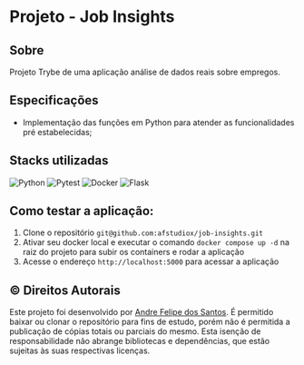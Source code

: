 
# Projeto - Job Insights

## Sobre
Projeto Trybe de uma aplicação análise de dados reais sobre empregos.<br>


## Especificações

- Implementação das funções em Python para atender as funcionalidades pré estabelecidas;


## Stacks utilizadas
![Python](https://img.shields.io/badge/python-text?style=for-the-badges&logo=python&labelColor=CCCCCC&color=3776AB)
![Pytest](https://img.shields.io/badge/pytest-text?style=for-the-badges&logo=pytest&labelColor=CCCCCC&color=3776AB)
![Docker](https://img.shields.io/badge/docker-text?style=for-the-badges&logo=docker&labelColor=CCCCCC&color=3776AB)
![Flask](https://img.shields.io/badge/flask-text?style=for-the-badges&logo=flask&labelColor=CCCCCC&color=3776AB)


## Como testar a aplicação:

1. Clone o repositório  `git@github.com:afstudiox/job-insights.git`
2. Ativar seu docker local e executar o comando `docker compose up -d` na raiz do projeto para subir os containers e rodar a aplicação
3. Acesse o endereço `http://localhost:5000` para acessar a aplicação



## ©️ Direitos Autorais
Este projeto foi desenvolvido por [Andre Felipe dos Santos](https://www.linkedin.com/in/afelipes/). 
É permitido baixar ou clonar o repositório para fins de estudo, porém não é permitida a publicação de cópias totais ou parciais do mesmo. 
Esta isenção de responsabilidade não abrange bibliotecas e dependências, que estão sujeitas às suas respectivas licenças.
